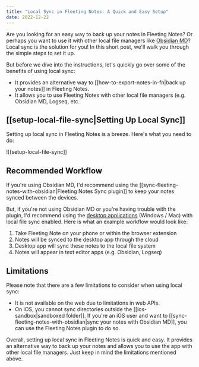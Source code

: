 ```yaml
---
title: "Local Sync in Fleeting Notes: A Quick and Easy Setup"
date: 2022-12-22
---
```

Are you looking for an easy way to back up your notes in Fleeting Notes? Or perhaps you want to use it with other local file managers like [Obsidian MD](https://obsidian.md/)? Local sync is the solution for you! In this short post, we'll walk you through the simple steps to set it up.

But before we dive into the instructions, let's quickly go over some of the benefits of using local sync:

-   It provides an alternative way to [[how-to-export-notes-in-fn|back up your notes]] in Fleeting Notes.
-   It allows you to use Fleeting Notes with other local file managers (e.g. Obsidian MD, Logseq, etc.

## [[setup-local-file-sync|Setting Up Local Sync]]
Setting up local sync in Fleeting Notes is a breeze. Here's what you need to do:

![[setup-local-file-sync]]

## Recommended Workflow
If you're using Obsidian MD, I'd recommend using the [[sync-fleeting-notes-with-obsidian|Fleeting Notes Sync plugin]] to keep your notes synced between the devices.

But, if you're not using Obsidian MD or you're having trouble with the plugin, I'd recommend using the [desktop applications](https://www.fleetingnotes.app/download) (Windows / Mac) with local file sync enabled. Here is what an example workflow would look like:

1. Take Fleeting Note on your phone or within the browser extension
2. Notes will be synced to the desktop app through the cloud
3. Desktop app will sync these notes to the local file system
4. Notes will appear in text editor apps (e.g. Obsidian, Logseq)

## Limitations
Please note that there are a few limitations to consider when using local sync:

- It is not available on the web due to limitations in web APIs.
- On iOS, you cannot sync directories outside the [[ios-sandbox|sandboxed folder]]. If you're an iOS user and want to [[sync-fleeting-notes-with-obsidian|sync your notes with Obsidian MD]], you can use the Fleeting Notes plugin to do so.

Overall, setting up local sync in Fleeting Notes is quick and easy. It provides an alternative way to back up your notes and allows you to use the app with other local file managers. Just keep in mind the limitations mentioned above.